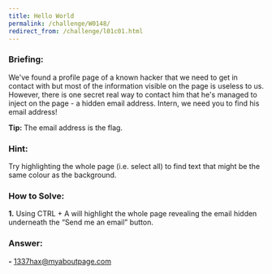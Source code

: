 ```yaml
---
title: Hello World
permalink: /challenge/W0148/
redirect_from: /challenge/l01c01.html
---
```


### Briefing: 
We've found a profile page of a known hacker that we need to get in contact with but most of the information visible on the page is useless to us. However, there is one secret real way to contact him that he's managed to inject on the page - a hidden email address. Intern, we need you to find his email address! 

**Tip:** The email address is the flag. 

### Hint: 
Try highlighting the whole page (i.e. select all) to find text that might be the same colour as the background. 

### How to Solve: 
**1.** Using CTRL + A will highlight the whole page revealing the email hidden underneath the “Send me an email” button. 

### Answer: 
**-** 1337hax@myaboutpage.com 
